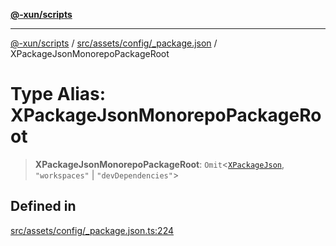 [**@-xun/scripts**](../../../../../README.md)

***

[@-xun/scripts](../../../../../README.md) / [src/assets/config/\_package.json](../README.md) / XPackageJsonMonorepoPackageRoot

# Type Alias: XPackageJsonMonorepoPackageRoot

> **XPackageJsonMonorepoPackageRoot**: `Omit`\<[`XPackageJson`](XPackageJson.md), `"workspaces"` \| `"devDependencies"`\>

## Defined in

[src/assets/config/\_package.json.ts:224](https://github.com/Xunnamius/xscripts/blob/cfe28e3d801ec1b719b0dedbda4e9f63d7924b77/src/assets/config/_package.json.ts#L224)
